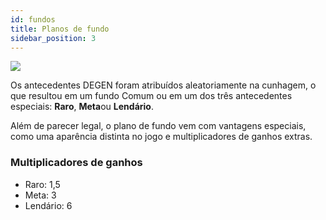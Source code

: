 ```yaml
---
id: fundos
title: Planos de fundo
sidebar_position: 3
---
```


![](/img/rngBackgrounds.gif)

Os antecedentes DEGEN foram atribuídos aleatoriamente na cunhagem, o que resultou em um fundo Comum ou em um dos três antecedentes especiais: **Raro**, **Meta**ou **Lendário**.

Além de parecer legal, o plano de fundo vem com vantagens especiais, como uma aparência distinta no jogo e multiplicadores de ganhos extras.

### Multiplicadores de ganhos

- Raro: 1,5
- Meta: 3
- Lendário: 6
